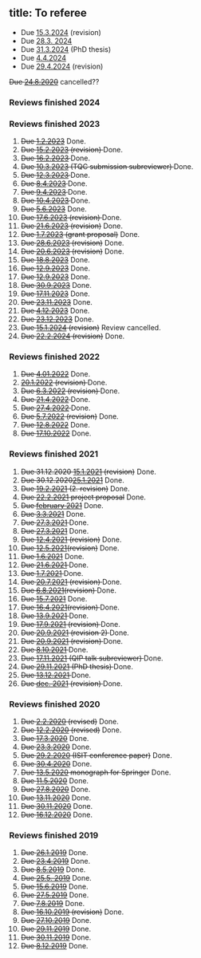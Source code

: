 title: To referee
---


* Due [15.3.2024](REF_lipka2023) (revision)   
* Due [28.3. 2024](REF_gao2024)     
* Due [31.3.2024](cmmtt) (PhD thesis)   
* Due [4.4.2024](REF_sreekumar2024)    
* Due [29.4.2024](REF_luczak2023) (revision)    


<del>Due [24.8.2020](REF_khrennikov2020)</del> cancelled??

### Reviews finished 2024 





### Reviews finished 2023


1. <del>Due [1.2.2023](REF_bera2023)</del> Done.    
1. <del>Due [15.2.2023](REF_maciejewski2022) (revision) </del> Done.
1. <del>Due [16.2.2023](REF_frenkel2023) </del> Done. 
1. <del>Due [10.3.2023](REF_buscemi2023) (TQC submission subreviewer) </del> Done.     
1. <del>Due [12.3.2023](REF_gudder2023)  </del> Done. 
1. <del>Due [8.4.2023](REF_weiner2023) </del> Done.     
1. <del>Due [9.4.2023](REF_androulakis2023) </del> Done.     
1. <del>Due [10.4.2023](REF_lami2023) </del> Done.     
1. <del> Due [5.6.2023](REF_regula2023)</del> Done.     
1. <del>Due [17.6.2023](REF_androulakis2023) (revision) </del> Done.    
1. <del>Due [21.6.2023](REF_frenkel2023) (revision)</del> Done.    
1. <del>Due [1.7.2023](REF_mosonyi2023) (grant proposal)</del> Done.    
1. <del>Due [28.6.2023](REF_lami2023) (revision)</del> Done.       
1. <del>Due [20.6.2023](REF_bera2023) (revision)</del> Done.    
1. <del> Due [18.8.2023](REF_nagaoka2023)</del>  Done.  
1. <del> Due [12.9.2023](REF_beneduci2023)</del> Done.
1. <del> Due [12.9.2023](REF_li2023)</del> Done.    
1. <del>Due [30.9.2023](REF_lipka2023)</del> Done.    
1. <del> Due [17.11.2023](REF_luczak2023)</del> Done.        
1. <del> Due [23.11.2023](REF_keli2023)</del> Done.    
1. <del> Due [4.12.2023](REF_karn2023)</del> Done.   
1. <del> Due [23.12.2023](REF_arai2023)</del> Done.    
1. <del> Due [15.1.2024](REF_karn2023) (revision)</del> Review cancelled.    
1. <del> Due [22.2.2024](REF_arai2023) (revision)</del> Done.    


### Reviews finished 2022

1. <del> Due [4.01.2022](REF_cree2021)</del> Done.    
1. <del> [20.1.2022](REF_faulkner2021) (revision)  </del> Done.    
1. <del> Due [6.3.2022](REF_carbone2021) (revision) </del> Done.
1. <del> Due [21.4.2022](REF_ramos2022) </del> Done.
1. <del> Due [27.4.2022](REF_xiao2022) </del> Done.
1. <del> Due [5.7.2022](REF_ramos2022) (revision)</del> Done.
1. <del>Due [12.8.2022](REF_kuramochi2022)</del>  Done.    
1. <del>Due [17.10.2022](REF_maciejewski2022)</del> Done.    




### Reviews finished 2021


1. <del>Due  31.12.2020 [15.1.2021](REF_haapasalo2020a) (revision)</del> Done.
1. <del> Due 30.12.2020[25.1.2021](REF_gao2020)</del> Done.
1. <del>Due [19.2.2021](REF_haapasalo2020a) (2. revision)</del> Done.
1. <del>Due [22.2.2021](REF_huber2021) project proposal</del> Done.
1. <del> Due [february 2021](REF_chehade2021)</del> Done.
1. <del> Due [3.3.2021](REF_hollands2021)</del> Done.
1. <del> Due [27.3.2021](REF_regula2021) </del> Done.
1. <del>Due [27.3.2021](REF_hatano2021)</del> Done.    
1. <del> Due [12.4.2021](REF_plosker2020) (revision)</del> Done.
1.  <del>Due [12.5.2021](REF_hollands2021)(revision)</del> Done.
1. <del> Due [1.6.2021](REF_beneduci2021)</del> Done. 
1. <del> Due [21.6.2021](REF_duarte2021)   </del> Done.
1. <del>Due [1.7.2021](REF_nakahira2021)   </del> Done.
1. <del>Due [20.7.2021](REF_gao2020) (revision) </del> Done. 
1. <del>Due [6.8.2021](REF_regula2021)(revision) </del> Done.
1. <del> Due [15.7.2021](REF_kim2021)</del> Done.
1. <del> Due [16.4.2021](REF_hatano2021)(revision)   </del> Done.  
1. <del> Due [13.9.2021](REF_zhang2021)    </del> Done.
1. <del> Due [17.9.2021](REF_duarte2021) (revision)  </del> Done.
1. <del> Due [20.9.2021](REF_hollands2021) (revision 2) </del> Done.
1. <del> Due [20.9.2021](REF_nakahira2021) (revision) </del> Done.
1. <del> Due [8.10.2021](REF_carbone2021) </del> Done.    
1. <del>Due [17.11.2021](REF_lami2021) (QIP talk subreviewer) </del> Done.
1. <del>Due [29.11.2021](REF_girotti2021) (PhD thesis)  </del> Done.
1. <del>  Due [13.12.2021](REF_faulkner2021) </del> Done. 
1. <del>  Due [dec. 2021](REF_beneduci2021) (revision) </del> Done.

### Reviews finished 2020


1. <del>Due [2.2.2020](REF_podsedkowska2019) (revised)</del>  Done.
1. <del>Due [12.2.2020](REF_dallarno2019) (revised)</del>  Done.
1. <del>Due [17.3.2020](REF_bullock2020)</del>  Done.
1. <del>Due [23.3.2020](REF_haapasalo2020)</del>  Done.
1. <del>Due [29.2.2020](REF_coll2020) (ISIT conference paper)</del> Done.
1. <del>Due [30.4.2020](REF_chakraborty2020)</del>  Done.
1. <del>Due [13.5.2020](REF_hiai2020) monograph for Springer</del> Done.
1. <del>Due [11.5.2020](REF_brasil2020)</del> Done.
1. <del>Due [27.8.2020](REF_chakraborty2020)</del> Done.
1. <del> Due [13.11.2020](REF_haapasalo2020a)</del> Done.
1. <del> Due [30.11.2020](REF_plosker2020)</del> Done.
1. <del> Due [16.12.2020](REF_qi2020)</del> Done.


### Reviews finished 2019


1. <del>Due [26.1.2019](REF_gour2019)</del> Done.
1. <del>Due [23.4.2019](REF_molnar2019)</del> Done.
2. <del>Due [8.5.2019](REF_labuschagne2019)</del> Done.
3. <del>Due [25.5. 2019](REF_haapasalo2019)</del> Done.
4. <del>Due [15.6.2019](REF_aray2019)</del>  Done.
5. <del>Due [27.5.2019](REF_gzyl2019)</del> Done.
6. <del>Due [7.8.2019](REF_carlen2019)</del> Done.
7. <del>Due [16.10.2019](REF_carlen2019) (revision)</del>  Done.
8. <del>Due [27.10.2019](REF_shahbazi2019)</del> Done.
9. <del>Due [29.11.2019](REF_dallarno2019)</del> Done.
9. <del>Due [30.11.2019](REF_pitrik2019)</del> Done.
10. <del>Due [8.12.2019](REF_podsedkowska2019)</del> Done.
 
